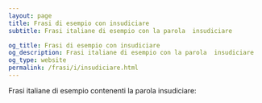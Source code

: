 ```yaml
---
layout: page
title: Frasi di esempio con insudiciare 
subtitle: Frasi italiane di esempio con la parola  insudiciare

og_title: Frasi di esempio con insudiciare 
og_description: Frasi italiane di esempio con la parola  insudiciare
og_type: website
permalink: /frasi/i/insudiciare.html
---
```


Frasi italiane di esempio contenenti la parola insudiciare:


